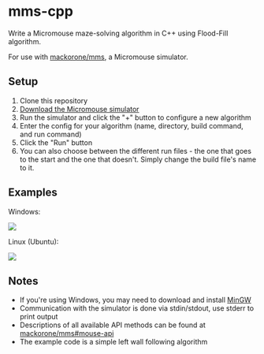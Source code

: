 # mms-cpp

Write a Micromouse maze-solving algorithm in C++ using Flood-Fill algorithm.

For use with [mackorone/mms](https://github.com/mackorone/mms), a Micromouse simulator.

## Setup

1. Clone this repository
1. [Download the Micromouse simulator](https://github.com/mackorone/mms#download)
1. Run the simulator and click the "+" button to configure a new algorithm
1. Enter the config for your algorithm (name, directory, build command, and run command)
1. Click the "Run" button
1. You can also choose between the different run files - the one that goes to the start and the one that doesn't. Simply change the build file's name to it.

## Examples

Windows:

![](https://github.com/mackorone/mms-cpp/blob/master/config-windows.png)

Linux (Ubuntu):

![](https://github.com/mackorone/mms-cpp/blob/master/config-linux.png)


## Notes

- If you're using Windows, you may need to download and install [MinGW](http://mingw.org/wiki/Getting_Started)
- Communication with the simulator is done via stdin/stdout, use stderr to print output
- Descriptions of all available API methods can be found at [mackorone/mms#mouse-api](https://github.com/mackorone/mms#mouse-api)
- The example code is a simple left wall following algorithm
